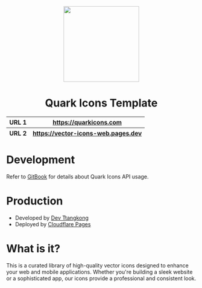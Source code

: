 <div align="center">
  <img width="200px" src="https://github.com/user-attachments/assets/b170cb1f-feae-4691-93e6-6bfe070757fc">
  <h1>Quark Icons Template</h1>
  <table>
        <thead>
          <tr>
            <th>URL 1</th>
            <th><a href="https://quarkicons.com/">https://quarkicons.com<a></th>
          </tr>
          <tr>
            <th>URL 2</th>
            <th><a href="https://vector-icons-web.pages.dev/">https://vector-icons-web.pages.dev<a></th>
          </tr>
        </tbody>
    </table>
</div>

# Development
Refer to [GitBook](docs.quarkicons.com) for details about Quark Icons API usage.

# Production
- Developed by <a href="https://github.com/MTtankkeo">Dev Ttangkong</a>
- Deployed by <a href="https://pages.cloudflare.com/">Cloudflare Pages</a>

# What is it?
This is a curated library of high-quality vector icons designed to enhance your web and mobile applications. Whether you're building a sleek website or a sophisticated app, our icons provide a professional and consistent look.
